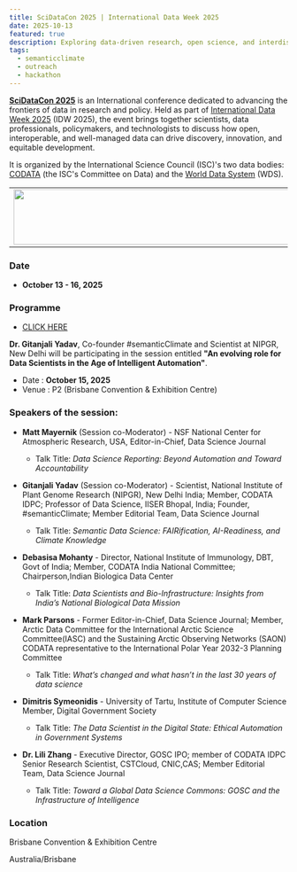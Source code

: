 ```yaml
---
title: SciDataCon 2025 | International Data Week 2025
date: 2025-10-13
featured: true
description: Exploring data-driven research, open science, and interdisciplinary collaboration  
tags:
  - semanticclimate
  - outreach
  - hackathon
---
```


**[SciDataCon 2025](https://scidatacon.org/event/9/)** is an International conference dedicated to advancing the frontiers of data in research and policy. Held as part of [International Data Week 2025](https://idw2025.org/) (IDW 2025), the event brings together scientists, data professionals, policymakers, and technologists to discuss how open, interoperable, and well-managed data can drive discovery, innovation, and equitable development.

It is organized by the International Science Council (ISC)'s two data bodies: [CODATA](https://codata.org/) (the ISC's Committee on Data) and the [World Data System](https://worlddatasystem.org/) (WDS). 


<table>
  <tr>
    <td>
      <img src='{{ "/static/img/events_all/idw_p1.png" | url }}' width="500" height="100">
    </td>
  </tr>
</table>

### Date

- **October 13 - 16, 2025**

### Programme
- [CLICK HERE](https://scidatacon.org/event/9/timetable/#20251013)

**Dr. Gitanjali Yadav**, Co-founder #semanticClimate and Scientist at NIPGR, New Delhi will be participating in the session entitled **"An evolving role for Data Scientists in the Age of Intelligent Automation"**.

- Date : **October 15, 2025**
- Venue :  P2 (Brisbane Convention & Exhibition Centre)

### Speakers of the session:

- **Matt Mayernik** (Session co-Moderator) - NSF National Center for Atmospheric Research, USA, Editor-in-Chief, Data Science Journal
    - Talk Title: *Data Science Reporting: Beyond Automation and Toward Accountability*
  
- **Gitanjali Yadav** (Session co-Moderator) - Scientist, National Institute of Plant Genome Research (NIPGR), New Delhi India; Member, CODATA IDPC; Professor of Data Science, IISER Bhopal, India; Founder, #semanticClimate; Member Editorial Team, Data Science Journal
    - Talk Title: *Semantic Data Science: FAIRification, AI-Readiness, and Climate Knowledge*
  
- **Debasisa Mohanty** - Director, National Institute of Immunology, DBT, Govt of India; Member, CODATA India National Committee; Chairperson,Indian Biologica Data Center
    - Talk Title: *Data Scientists and Bio-Infrastructure: Insights from India’s National Biological Data Mission*
  
- **Mark Parsons** - Former Editor-in-Chief, Data Science Journal; Member, Arctic Data Committee for the International Arctic Science Committee(IASC) and the Sustaining Arctic Observing Networks (SAON) CODATA representative to the International Polar Year 2032-3 Planning Committee
    - Talk Title: *What’s changed and what hasn’t in the last 30 years of data science*
  
- **Dimitris Symeonidis** - University of Tartu, Institute of Computer Science Member, Digital Government Society
    - Talk Title: *The Data Scientist in the Digital State: Ethical Automation in Government Systems*

- **Dr. Lili Zhang** - Executive Director, GOSC IPO; member of CODATA IDPC Senior Research Scientist, CSTCloud, CNIC,CAS; Member Editorial Team, Data Science Journal
    - Talk Title: *Toward a Global Data Science Commons: GOSC and the Infrastructure of Intelligence*

### Location

Brisbane Convention & Exhibition Centre

Australia/Brisbane 


